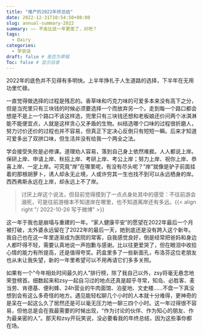```yaml
---
title: "难产的2022年终总结"
date: 2022-12-31T10:54:50+08:00
slug: annual-summary-2022
summary: —— 不会比这一年更差了，对吧？
tags:
  - Dairy
categories:
  - 学说话
draft: false # 是否为草稿
Toc: false # 显示目录
---
```


2022年的底色并不见得有多明快。上半年挣扎于人生道路的选择，下半年在无用功里忙碌。

一直觉得做选择的过程是残忍的。香草味和巧克力味的可爱多本来没有高下之分，但是当兜里只有三块钱的时候必须要选择一个而放弃另一个。走到每一个路口都会想是不是上一个路口不该这样选，兜里只有三块钱还想和老板娘还价问两个冰淇淋能不能便宜点，人就是这样贪心又矛盾的生物。纠结选哪个口味的过程很折磨人，努力讨价还价的过程也并不容易，但真正下定决心反倒只有短短一瞬。后来才知道可爱多出了双拼口味，但生活并没有给我一个两全之法。

学会接受失败是必修课。道理劝人容易，落到自己身上依然难捱。人人都说上岸。保研上岸、申请上岸、秋招上岸、考研上岸、考公上岸；努力上岸、祝你上岸、恭喜上岸、一定上岸。可究竟“岸”在哪里呢，有没有尽头呢？“岸”就像是驴子前面挂着的那根胡萝卜，诱人却永无止境，人或许穷其一生也找不到可以永远栖身的岸。西西弗斯永远在上岸，却永远上不了岸。
> 讨厌上岸这个说法，但目前觉得摸到了一点点身处其中的感受：不往前游会溺死，可是往前游根本不知道岸在哪里，也不知道离岸还有多远。{{< align right "/ 2022-10-26 写于微博" >}}

这一年于我也是崩塌与重建的一年。“家人健康平安”的愿望在2022年最后一个月被打破，太外婆永远留在了2022年的最后一天，她到底还是没有跨入这个新年。我自己也在这一年里逐渐成为医院的常客，自我感觉良好，倒是经常把爸妈和身边人都吓得不轻，需要认真地说一声抱歉与感谢。比以往更爱哭了，但在眼泪中收拾心情的能力有所提高，还是值得夸奖。药盒里多了一些新面孔，布洛芬这位老朋友也从未让我失望，新的一年里希望可以不用再请它们多多关照。

如果有一个“今年相处时间最久的人”排行榜，除了我自己以外，zsy将毫无悬念地荣登榜首。细数起来和zsy一起自习过的地点还真是超乎寻常，知岛、必胜客、麦当劳、肯德基、便利蜂、24h营业的牛肉面馆、泊星地、文史楼……不盘一下真没想到会有这么多奇怪的地方。遇见能轻松聊几个小时的人本就十分难得，更神奇的是呆在一起这么久了居然还是可以毫无压力地一聊三四个小时。这一年过得很不容易，但他总是会在我最需要的时候出现，“作为讨论的伙伴、作为知心的朋友、作为最亲密的人”。那天和zsy开玩笑说，没必要看我的年终总结，因为这些事你都在场。
